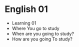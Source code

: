 # English 01
- Learning 01
- Where You go to study
- When are you going to study?
- How  are you going To study?
